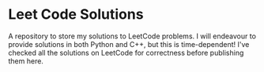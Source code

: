 # Leet Code Solutions
A repository to store my solutions to LeetCode problems. I will endeavour to provide solutions in both Python and C++, but this is time-dependent! I've checked all the solutions on LeetCode for correctness before publishing them here.

